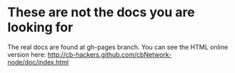 These are not the docs you are looking for
==========================================
The real docs are found at gh-pages branch.
You can see the HTML online version here: http://cb-hackers.github.com/cbNetwork-node/doc/index.html